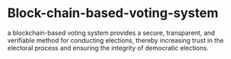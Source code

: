 # Block-chain-based-voting-system
a blockchain-based voting system provides a secure, transparent, and verifiable method for conducting elections, thereby increasing trust in the electoral process and ensuring the integrity of democratic elections.
